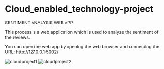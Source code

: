 # Cloud_enabled_technology-project

SENTIMENT ANALYSIS WEB APP

This process is a web application which is used to analyze the sentiment of the reviews. 

You can open the web app by opening the web browser and connecting the URL:
http://127.0.0.1:5002/

![cloudproject1](https://user-images.githubusercontent.com/57385324/115892746-15df0b80-a475-11eb-9ecc-6596bc7daf91.PNG)
![cloudproject2](https://user-images.githubusercontent.com/57385324/115892876-3a3ae800-a475-11eb-88d7-a4e895efd878.PNG)



 



